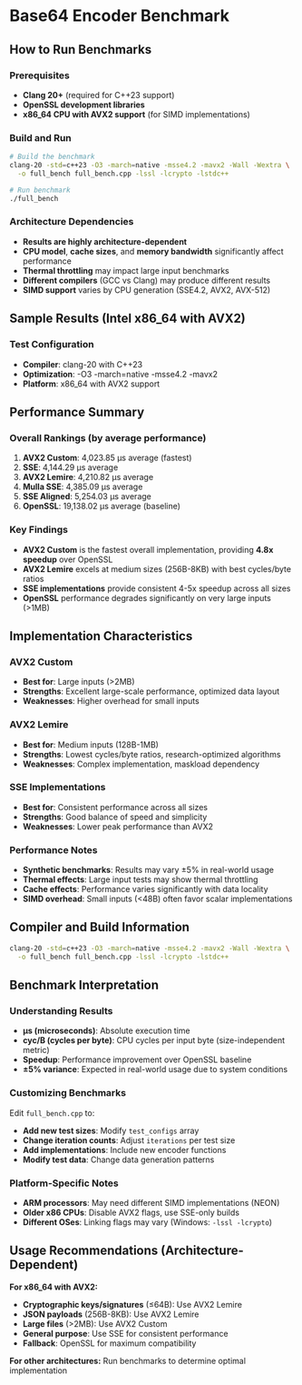 # Base64 Encoder Benchmark

## How to Run Benchmarks

### Prerequisites
- **Clang 20+** (required for C++23 support)
- **OpenSSL development libraries**
- **x86_64 CPU with AVX2 support** (for SIMD implementations)

### Build and Run
```bash
# Build the benchmark
clang-20 -std=c++23 -O3 -march=native -msse4.2 -mavx2 -Wall -Wextra \
  -o full_bench full_bench.cpp -lssl -lcrypto -lstdc++

# Run benchmark
./full_bench
```

### Architecture Dependencies
- **Results are highly architecture-dependent**
- **CPU model**, **cache sizes**, and **memory bandwidth** significantly affect performance
- **Thermal throttling** may impact large input benchmarks
- **Different compilers** (GCC vs Clang) may produce different results
- **SIMD support** varies by CPU generation (SSE4.2, AVX2, AVX-512)

## Sample Results (Intel x86_64 with AVX2)

### Test Configuration
- **Compiler**: clang-20 with C++23
- **Optimization**: -O3 -march=native -msse4.2 -mavx2
- **Platform**: x86_64 with AVX2 support

## Performance Summary

### Overall Rankings (by average performance)
1. **AVX2 Custom**: 4,023.85 μs average (fastest)
2. **SSE**: 4,144.29 μs average
3. **AVX2 Lemire**: 4,210.82 μs average
4. **Mulla SSE**: 4,385.09 μs average
5. **SSE Aligned**: 5,254.03 μs average
6. **OpenSSL**: 19,138.02 μs average (baseline)

### Key Findings

- **AVX2 Custom** is the fastest overall implementation, providing **4.8x speedup** over OpenSSL
- **AVX2 Lemire** excels at medium sizes (256B-8KB) with best cycles/byte ratios
- **SSE implementations** provide consistent 4-5x speedup across all sizes
- **OpenSSL** performance degrades significantly on very large inputs (>1MB)

## Implementation Characteristics

### AVX2 Custom
- **Best for**: Large inputs (>2MB)
- **Strengths**: Excellent large-scale performance, optimized data layout
- **Weaknesses**: Higher overhead for small inputs

### AVX2 Lemire
- **Best for**: Medium inputs (128B-1MB)
- **Strengths**: Lowest cycles/byte ratios, research-optimized algorithms
- **Weaknesses**: Complex implementation, maskload dependency

### SSE Implementations
- **Best for**: Consistent performance across all sizes
- **Strengths**: Good balance of speed and simplicity
- **Weaknesses**: Lower peak performance than AVX2

### Performance Notes

- **Synthetic benchmarks**: Results may vary ±5% in real-world usage
- **Thermal effects**: Large input tests may show thermal throttling
- **Cache effects**: Performance varies significantly with data locality
- **SIMD overhead**: Small inputs (<48B) often favor scalar implementations

## Compiler and Build Information

```bash
clang-20 -std=c++23 -O3 -march=native -msse4.2 -mavx2 -Wall -Wextra \
  -o full_bench full_bench.cpp -lssl -lcrypto -lstdc++
```

## Benchmark Interpretation

### Understanding Results
- **μs (microseconds)**: Absolute execution time
- **cyc/B (cycles per byte)**: CPU cycles per input byte (size-independent metric)
- **Speedup**: Performance improvement over OpenSSL baseline
- **±5% variance**: Expected in real-world usage due to system conditions

### Customizing Benchmarks
Edit `full_bench.cpp` to:
- **Add new test sizes**: Modify `test_configs` array
- **Change iteration counts**: Adjust `iterations` per test size
- **Add implementations**: Include new encoder functions
- **Modify test data**: Change data generation patterns

### Platform-Specific Notes
- **ARM processors**: May need different SIMD implementations (NEON)
- **Older x86 CPUs**: Disable AVX2 flags, use SSE-only builds
- **Different OSes**: Linking flags may vary (Windows: `-lssl -lcrypto`)

## Usage Recommendations (Architecture-Dependent)

**For x86_64 with AVX2:**
- **Cryptographic keys/signatures** (≤64B): Use AVX2 Lemire
- **JSON payloads** (256B-8KB): Use AVX2 Lemire  
- **Large files** (>2MB): Use AVX2 Custom
- **General purpose**: Use SSE for consistent performance
- **Fallback**: OpenSSL for maximum compatibility

**For other architectures:** Run benchmarks to determine optimal implementation